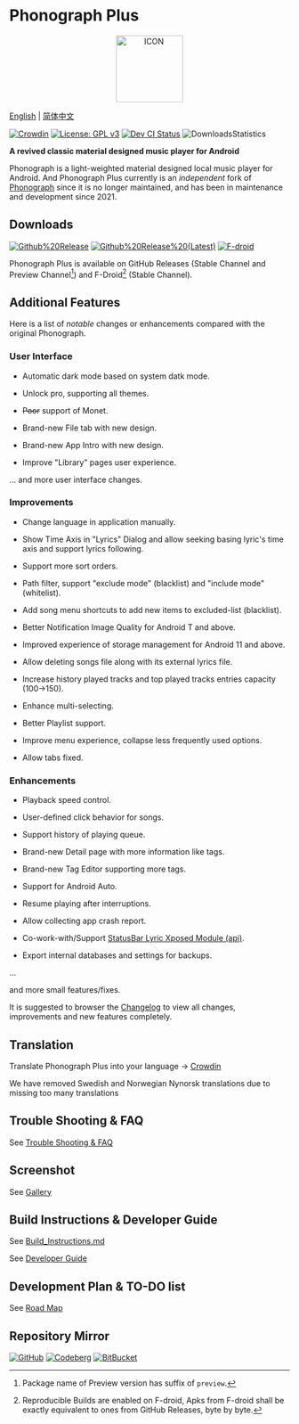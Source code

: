# Phonograph Plus

<p align="center">
    <img src= "fastlane/metadata/android/en-US/images/icon.png" alt="ICON" height="120"/>
</p>

[English](./README.md) |
[简体中文](./README_ZH.md)
<br/>

[![Crowdin](https://badges.crowdin.net/phonograph-plus/localized.svg)](https://crowdin.com/project/phonograph-plus)
[![License: GPL v3](https://img.shields.io/badge/License-GPL%20v3-blue.svg)](https://github.com/chr56/Phonograph_Plus/blob/release/LICENSE.txt)
[<img src="https://github.com/chr56/Phonograph_Plus/actions/workflows/dev.yml/badge.svg" alt="Dev CI Status">](https://github.com/chr56/Phonograph_Plus/actions/workflows/dev.yml)
![DownloadsStatistics](https://img.shields.io/github/downloads/chr56/Phonograph_Plus/total)


**A revived classic material designed music player for Android**

Phonograph is a light-weighted material designed local music player for Android. And Phonograph Plus currently is an _independent_ fork
of [Phonograph](https://github.com/kabouzeid/Phonograph) since it is no longer maintained, and has been in maintenance and development since 2021.

## **Downloads**

[<img src="https://img.shields.io/github/v/release/chr56/phonograph_plus?label=Github%20Releases" alt="Github%20Release">](https://github.com/chr56/Phonograph_Plus/releases/latest)
[<img src="https://img.shields.io/github/v/release/chr56/phonograph_plus?label=Github%20Releases%20(Latest)&include_prereleases" alt="Github%20Release%20(Latest)">](https://github.com/chr56/Phonograph_Plus/releases/)
[<img src="https://img.shields.io/f-droid/v/player.phonograph.plus?label=F-droid" alt="F-droid">](https://f-droid.org/packages/player.phonograph.plus/)

Phonograph Plus is available on GitHub Releases (Stable Channel and Preview Channel[^1]) and F-Droid[^2] (Stable Channel).

[^1]: Package name of Preview version has suffix of `preview`. 

[^2]: Reproducible Builds are enabled on F-droid, Apks from F-droid shall be exactly equivalent to ones from GitHub Releases, byte by byte.


## **Additional Features**

Here is a list of _notable_ changes or enhancements compared with the original Phonograph.

### User Interface

- Automatic dark mode based on system datk mode.

- Unlock pro, supporting all themes.

- <del>Poor</del> support of Monet.

- Brand-new File tab with new design.

- Brand-new App Intro with new design.

- Improve "Library" pages user experience.

... and more user interface changes.

### Improvements

- Change language in application manually.

- Show Time Axis in "Lyrics" Dialog and allow seeking basing lyric's time axis and support lyrics following.

- Support more sort orders.

- Path filter, support "exclude mode" (blacklist) and "include mode" (whitelist).

- Add song menu shortcuts to add new items to excluded-list (blacklist).

- Better Notification Image Quality for Android T and above.

- Improved experience of storage management for Android 11 and above.

- Allow deleting songs file along with its external lyrics file.

- Increase history played tracks and top played tracks entries capacity (100->150).

- Enhance multi-selecting.

- Better Playlist support.

- Improve menu experience, collapse less frequently used options.

- Allow tabs fixed.

### Enhancements

- Playback speed control.

- User-defined click behavior for songs.

- Support history of playing queue.

- Brand-new Detail page with more information like tags.

- Brand-new Tag Editor supporting more tags.

- Support for Android Auto.

- Resume playing after interruptions.

- Allow collecting app crash report.

- Co-work-with/Support [StatusBar Lyric Xposed Module (api)](https://github.com/Block-Network/StatusBarLyric).

- Export internal databases and settings for backups.

...

and more small features/fixes.

It is suggested to browser the [Changelog](https://phonographplus.github.io/changelogs/changeslogs/changelog.html) to
view all changes, improvements and new features completely.

## **Translation**

Translate Phonograph Plus into your language -> [Crowdin](https://crowdin.com/project/phonograph-plus)

We have removed Swedish and Norwegian Nynorsk translations due to missing too many translations

## **Trouble Shooting & FAQ**
See [Trouble Shooting & FAQ](docs/FAQ.md)

## **Screenshot**
See [Gallery](docs/Gallery.md)

## **Build Instructions & Developer Guide**

See [Build_Instructions.md](docs/Build_Instructions.md)

See [Developer Guide](docs/Developer_Guide.md)

## **Development Plan** & **TO-DO list**

See [Road Map](docs/Road_Map.md)

## **Repository Mirror**

[![GitHub](https://img.shields.io/badge/Git-Github-Blue)](https://github.com/chr56/Phonograph_Plus/)
[![Codeberg](https://img.shields.io/badge/Git-Codeberg-Blue)](https://codeberg.org/PhonographPlus/Phonograph_Plus)
[![BitBucket](https://img.shields.io/badge/Git-BitBucket-Blue)](https://bitbucket.org/phonograph-plus/phonograph_plus/)
